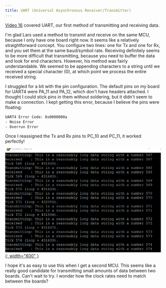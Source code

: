 ```yaml
---
title: UART (Universal Asynchronous Receiver/Transmitter)
---
```



<a href="https://www.youtube.com/watch?v=Eh7Szh-K-u8&list=PLVfOnriB1RjWvYaTSpsqs9Us0NV1-ares&index=42">Video 16</a> covered UART, our first method of transmitting and receiving data.

I'm glad Lars used a method to transmit and receive on the same MCU, because I only have one board right now. It seems like a relatively straightforward concept.
You configure two lines: one for Tx and one for Rx, and you set them at the same baud/symbol rate. Receiving definitely seems to be more difficult that transmitting, because you need
to buffer the data and look for end characters. However, his method was fairly understandable. We seemed to be appending characters to a string until we received a special character
(0), at which point we process the entire received string.

I struggled for a bit with the pin configuration. The default pins on my board for UART4 were PA_11 and PA_12, which don't have headers attached. I thought
I could stick pins in them without soldering, but it didn't seem to make a connection. I kept getting this error, because I believe the pins were floating:

    UART4 Error Code: 0x0000000a
    - Noise Error
    - Overrun Error

Once I reassigned the Tx and Rx pins to PC_10 and PC_11, it worked perfectly!

[![UART output](/assets/posts/2025-05-28-UART/successful_uart.PNG){: width="600" }](/assets/posts/2025-05-28-UART/successful_uart.PNG)

I hope it's as easy to use this when I get a second MCU. This seems like a really good candidate for transmitting small amounts of data between two boards. Can't wait to try.
I wonder how the clock rates need to match between the boards?